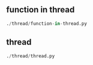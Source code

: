 
## function in thread
```python
./thread/function-in-thread.py
```


## thread
```python
./thread/thread.py
```

